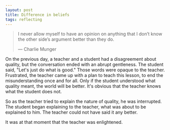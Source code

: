 ```yaml
---
layout: post
title: Difference in beliefs
tags: reflecting
---
```



> I never allow myself to have an opinion on anything that I don’t know the other side’s argument better than they do.
> 
> — Charlie Munger


On the previous day, a teacher and a student had a disagreement about quality, but the conversation ended with an abrupt gentleness. The student said, "Let's just do what is good." Those words were opaque to the teacher. Frustrated, the teacher came up with a plan to teach this lesson, to end the misunderstanding once and for all. Only if the student understood what quality meant, the world will be better. It's obvious that the teacher knows what the student does not. 

So as the teacher tried to explain the nature of quality, he was interrupted. The student began explaining to the teacher, what was about to be explained to him. The teacher could not have said it any better.

It was at that moment that the teacher was enlightened. 






























